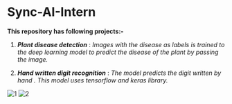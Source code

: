 # Sync-AI-Intern
**This repository has following projects:-** 
1) _**Plant disease detection**_ : _Images with the disease as labels is trained to the deep learning model to predict the disease of the plant by passing the image._
   
2) _**Hand written digit recognition**_ : _The model predicts the  digit written by  hand . This model uses tensorflow and keras library._

  ![1](https://github.com/Ayushi-Gupta-23/Sync-AI-Intern/assets/90610131/dda0b7c3-c5e0-4a65-ab9b-6b8570b62f1b)
![2](https://github.com/Ayushi-Gupta-23/Sync-AI-Intern/assets/90610131/a3d81a08-d034-4655-b468-8175739e55e6)

